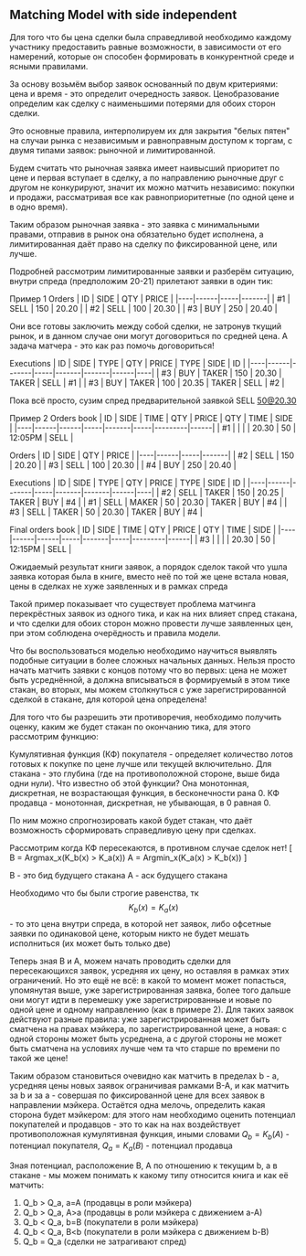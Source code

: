 
## Matching Model with side independent

Для того что бы цена сделки была справедливой необходимо каждому участнику предоставить равные возможности, в зависимости от его намерений,
которые он способен формировать в конкурентной среде и ясными правилами.

За основу возьмём выбор заявок основанный по двум критериями: цена и время - это определит очередность заявок.
Ценобразование определим как сделку с наименьшими потерями для обоих сторон сделки. 

Это основные правила, интерполируем их для закрытия "белых пятен" на случаи рынка с независимым и равноправным доступом к торгам,
с двумя типами заявок: рыночной и лимитированной.

Будем считать что рыночная заявка имеет наивысший приоритет по цене и первая вступает в сделку,
а по направлению рыночные друг с другом не конкурируют, значит их можно матчить независимо: покупки и продажи,
рассматривая все как равноприоритетные (по одной цене и в одно время).

Таким образом рыночная заявка - это заявка с минимальными правами, отправив в рынок она обязательно будет исполнена,
а лимитированная даёт право на сделку по фиксированной цене, или лучше.

Подробней рассмотрим лимитированные заявки и разберём ситуацию, внутри спреда (предположим 20-21) прилетают заявки в один тик: 

Пример 1
Orders
| ID | SIDE | QTY | PRICE |
|----|------|-----|-------|
| #1 | SELL | 150 | 20.20 |
| #2 | SELL | 100 | 20.30 |
| #3 | BUY  | 250 | 20.40 |

Они все готовы заключить между собой сделки, не затронув ткущий рынок, и в данном случае они могут
договориться по средней цена. А задача матчера - это как раз помочь договориться!

Executions
| ID | SIDE | TYPE  | QTY | PRICE | TYPE  | SIDE | ID |
|----|------|-------|-----|-------|-------|------|----|
| #3 | BUY  | TAKER | 150 | 20.30 | TAKER | SELL | #1 |
| #3 | BUY  | TAKER | 100 | 20.35 | TAKER | SELL | #2 |

Пока всё просто, сузим спред предварительной заявкой SELL 50@20.30

Пример 2
Orders book
| ID | SIDE | TIME | QTY | PRICE | QTY |  TIME   | SIDE |
|----|------|------|-----|-------|-----|---------|------|
| #1 |      |      |     | 20.30 |  50 | 12:05PM | SELL |

Orders
| ID | SIDE | QTY | PRICE |
|----|------|-----|-------|
| #2 | SELL | 150 | 20.20 |
| #3 | SELL | 100 | 20.30 |
| #4 | BUY  | 250 | 20.40 |

Executions
| ID | SIDE | TYPE  | QTY | PRICE | TYPE  | SIDE | ID |
|----|------|-------|-----|-------|-------|------|----|
| #2 | SELL | TAKER | 150 | 20.25 | TAKER | BUY  | #4 |
| #1 | SELL | MAKER |  50 | 20.30 | TAKER | BUY  | #4 |
| #3 | SELL | TAKER |  50 | 20.30 | TAKER | BUY  | #4 |


Final orders book
| ID | SIDE | TIME | QTY | PRICE | QTY |  TIME   | SIDE |
|----|------|------|-----|-------|-----|---------|------|
| #3 |      |      |     | 20.30 |  50 | 12:15PM | SELL |

Ожидаемый результат книги заявок, а порядок сделок такой что ушла заявка которая была в книге,
вместо неё по той же цене встала новая, цены в сделках не хуже заявленных и в рамках спреда

Такой пример показывает что существует проблема матчинга перекрёстных заявок из одного тика,
и как на них влияет спред стакана, и что сделки для обоих сторон можно провести лучше заявленных цен,
при этом соблюдена очерёдность и правила модели.


Что бы воспользоваться моделью необходимо научиться выявлять подобные ситуации в более сложных начальных данных.
Нельзя просто начать матчить заявки с концов потому что во первых: цена не может быть усреднённой,
а должна вписываться в формируемый в этом тике стакан, во вторых,
мы можем столкнуться с уже зарегистрированной сделкой в стакане, для которой цена определена!

Для того что бы разрешить эти противоречия, необходимо получить оценку,
каким же будет стакан по окончанию тика, для этого рассмотрим функцию:

Кумулятивная функция (КФ) покупателя - определяет количество лотов готовых к покупке по цене лучше или текущей включительно.
Для стакана - это глубина (где на противоположной стороне, выше бида одни нули).
Что известно об этой функции? Она монотонная, дискретная, не возрастающая функция,
в бесконечности рана 0. КФ продавца - монотонная, дискретная, не убывающая, в 0 равная 0.

По ним можно спрогнозировать какой будет стакан, что даёт возможность сформировать справедливую цену при сделках.

Рассмотрим когда КФ пересекаются, в противном случае сделок нет!
\[
B = Argmax_x(K_b(x) > K_a(x))
A = Argmin_x(K_a(x) > K_b(x))
\]


B - это бид будущего стакана
A - аск будущего стакана

Необходимо что бы были строгие равенства, тк $$K_b(x) = K_a(x)$$ - то это цена внутри спреда,
в которой нет заявок, либо офсетные заявки по одинаковой цене, которым никто не будет мешать исполниться (их может быть только две)


Теперь зная B и A, можем начать проводить сделки для пересекающихся заявок,
усредняя их цену, но оставляя в рамках этих ограничений.
Но это ещё не всё: в какой то момент может попасться, упомянутая выше, уже зарегистрированная заявка, более того дальше они могут идти в перемешку уже зарегистрированные и новые по одной цене и одному направлению (как в примере 2). Для таких заявок действуют разные правила: уже зарегистрированная может быть сматчена на правах мэйкера, по зарегистрированной цене, а новая: с одной стороны может быть усреднена, а с другой стороны не может быть сматчена на условиях лучше чем та что старше по времени по такой же цене!

Таким образом становиться очевидно как матчить в пределах b - a, усредняя цены новых заявок ограничивая рамками B-A, и как матчить за b и за a - совершая по фиксированной цене для всех заявок в направлении мэйкера. Остаётся одна мелочь, определить какая сторона будет мэйкером: для этого нам необходимо оценить потенциал покупателей и продавцов - это то как на нах воздействует противоположная кумулятивная функция, иными словами 
$Q_b = K_b(A)$ - потенциал покупателя, 
$Q_a = K_a(B)$ - потенциал продавца


Зная потенциал, расположение B, A по отношению к текущим b, a в стакане - мы можем понимать к какому типу относится книга и как её матчить:

1. Q_b > Q_a, a=A (продавцы в роли мэйкера)
2. Q_b > Q_a, A>a (продавцы в роли мэйкера с движением a-A)
3. Q_b < Q_a, b=B (покупатели в роли мэйкера)
4. Q_b < Q_a, B<b (покупатели в роли мэйкера с движением b-B)
5. Q_b = Q_a (сделки не затрагивают спред)


